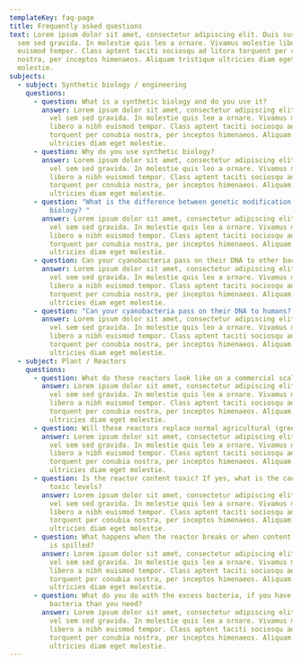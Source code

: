 ```yaml
---
templateKey: faq-page
title: Frequently asked questions
text: Lorem ipsum dolor sit amet, consectetur adipiscing elit. Duis suscipit vel
  sem sed gravida. In molestie quis leo a ornare. Vivamus molestie libero a nibh
  euismod tempor. Class aptent taciti sociosqu ad litora torquent per conubia
  nostra, per inceptos himenaeos. Aliquam tristique ultricies diam eget
  molestie.
subjects:
  - subject: Synthetic biology / engineering
    questions:
      - question: What is a synthetic biology and do you use it?
        answer: Lorem ipsum dolor sit amet, consectetur adipiscing elit. Duis suscipit
          vel sem sed gravida. In molestie quis leo a ornare. Vivamus molestie
          libero a nibh euismod tempor. Class aptent taciti sociosqu ad litora
          torquent per conubia nostra, per inceptos himenaeos. Aliquam tristique
          ultricies diam eget molestie.
      - question: Why do you use synthetic biology?
        answer: Lorem ipsum dolor sit amet, consectetur adipiscing elit. Duis suscipit
          vel sem sed gravida. In molestie quis leo a ornare. Vivamus molestie
          libero a nibh euismod tempor. Class aptent taciti sociosqu ad litora
          torquent per conubia nostra, per inceptos himenaeos. Aliquam tristique
          ultricies diam eget molestie.
      - question: "What is the difference between genetic modification and synthetic
          biology? "
        answer: Lorem ipsum dolor sit amet, consectetur adipiscing elit. Duis suscipit
          vel sem sed gravida. In molestie quis leo a ornare. Vivamus molestie
          libero a nibh euismod tempor. Class aptent taciti sociosqu ad litora
          torquent per conubia nostra, per inceptos himenaeos. Aliquam tristique
          ultricies diam eget molestie.
      - question: Can your cyanobacteria pass on their DNA to other bacteria?
        answer: Lorem ipsum dolor sit amet, consectetur adipiscing elit. Duis suscipit
          vel sem sed gravida. In molestie quis leo a ornare. Vivamus molestie
          libero a nibh euismod tempor. Class aptent taciti sociosqu ad litora
          torquent per conubia nostra, per inceptos himenaeos. Aliquam tristique
          ultricies diam eget molestie.
      - question: "Can your cyanobacteria pass on their DNA to humans? "
        answer: Lorem ipsum dolor sit amet, consectetur adipiscing elit. Duis suscipit
          vel sem sed gravida. In molestie quis leo a ornare. Vivamus molestie
          libero a nibh euismod tempor. Class aptent taciti sociosqu ad litora
          torquent per conubia nostra, per inceptos himenaeos. Aliquam tristique
          ultricies diam eget molestie.
  - subject: Plant / Reactors
    questions:
      - question: What do these reactors look like on a commercial scale?
        answer: Lorem ipsum dolor sit amet, consectetur adipiscing elit. Duis suscipit
          vel sem sed gravida. In molestie quis leo a ornare. Vivamus molestie
          libero a nibh euismod tempor. Class aptent taciti sociosqu ad litora
          torquent per conubia nostra, per inceptos himenaeos. Aliquam tristique
          ultricies diam eget molestie.
      - question: Will these reactors replace normal agricultural (green) land?
        answer: Lorem ipsum dolor sit amet, consectetur adipiscing elit. Duis suscipit
          vel sem sed gravida. In molestie quis leo a ornare. Vivamus molestie
          libero a nibh euismod tempor. Class aptent taciti sociosqu ad litora
          torquent per conubia nostra, per inceptos himenaeos. Aliquam tristique
          ultricies diam eget molestie.
      - question: Is the reactor content toxic? If yes, what is the cause? What are the
          toxic levels?
        answer: Lorem ipsum dolor sit amet, consectetur adipiscing elit. Duis suscipit
          vel sem sed gravida. In molestie quis leo a ornare. Vivamus molestie
          libero a nibh euismod tempor. Class aptent taciti sociosqu ad litora
          torquent per conubia nostra, per inceptos himenaeos. Aliquam tristique
          ultricies diam eget molestie.
      - question: What happens when the reactor breaks or when content from the reactor
          is spilled?
        answer: Lorem ipsum dolor sit amet, consectetur adipiscing elit. Duis suscipit
          vel sem sed gravida. In molestie quis leo a ornare. Vivamus molestie
          libero a nibh euismod tempor. Class aptent taciti sociosqu ad litora
          torquent per conubia nostra, per inceptos himenaeos. Aliquam tristique
          ultricies diam eget molestie.
      - question: What do you do with the excess bacteria, if you have grown more
          bacteria than you need?
        answer: Lorem ipsum dolor sit amet, consectetur adipiscing elit. Duis suscipit
          vel sem sed gravida. In molestie quis leo a ornare. Vivamus molestie
          libero a nibh euismod tempor. Class aptent taciti sociosqu ad litora
          torquent per conubia nostra, per inceptos himenaeos. Aliquam tristique
          ultricies diam eget molestie.
---
```


